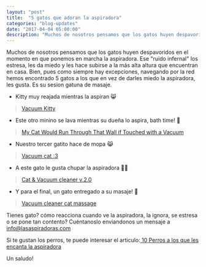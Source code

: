 ```yaml
---
layout: "post"
title:  "5 gatos que adoran la aspiradora"
categories: "blog-updates"
date: "2017-04-04 05:00:00"
description: "Muchos de nosotros pensamos que los gatos huyen despavoridos en el momento en que ponemos en marcha la aspiradora. Ese ruido infernal los estresa, les da miedo y les hace subirse a la más alta altura que encuentran en casa."
---
```


Muchos de nosotros pensamos que los gatos huyen despavoridos en el momento en que ponemos en marcha la aspiradora. Ese "ruido infernal" los estresa, les da miedo y les hace subirse a la más alta altura que encuentran en casa. Bien, pues como siempre hay excepciones, navegando por la red hemos encontrado 5 gatos a los que en vez de darles miedo la aspiradora, les gusta. Es su sesion gatuna de masaje.

- Kitty muy reajada mientras la aspiran 😸

<blockquote class="imgur-embed-pub" lang="en" data-id="VIb5CZn"><a href="//imgur.com/VIb5CZn">Vacuum Kitty</a></blockquote><script async src="//s.imgur.com/min/embed.js" charset="utf-8"></script>

- Este otro minino se lava mientras su dueña lo aspira, bath time! 🛁

<blockquote class="imgur-embed-pub" lang="en" data-id="wOrA9AN"><a href="//imgur.com/wOrA9AN">My Cat Would Run Through That Wall if Touched with a Vacuum</a></blockquote><script async src="//s.imgur.com/min/embed.js" charset="utf-8"></script>

- Nuestro tercer gatito hace de mopa 😹

<blockquote class="imgur-embed-pub" lang="en" data-id="GpeeSvB"><a href="//imgur.com/GpeeSvB">Vacuum cat :3</a></blockquote><script async src="//s.imgur.com/min/embed.js" charset="utf-8"></script>

- A este gato le gusta chupar la aspiradora 🐱‍👤

<blockquote class="imgur-embed-pub" lang="en" data-id="YmcMeQW"><a href="//imgur.com/YmcMeQW">Cat &amp; Vacuum cleaner v.2.0</a></blockquote><script async src="//s.imgur.com/min/embed.js" charset="utf-8"></script>

- Y para el final, un gato entregado a su masaje! 💆

<blockquote class="imgur-embed-pub" lang="en" data-id="8FFZvt9"><a href="//imgur.com/8FFZvt9">Vacuum cleaner cat massage</a></blockquote><script async src="//s.imgur.com/min/embed.js" charset="utf-8"></script>

Tienes gato? cómo reacciona cuando ve la aspiradora, la ignora, se estresa o se pone tan contento?
Cuéntanoslo enviandonos un mensaje a info@lasaspiradoras.com

Si te gustan los perros, te puede interesar el articulo:<a href="{{ site.url }}/blog-updates/2017/02/02/10-perros-a-los-que-les-encanta-la-aspiradora.html"> 10 Perros a los que les encanta la aspiradora</a>

Un saludo!
